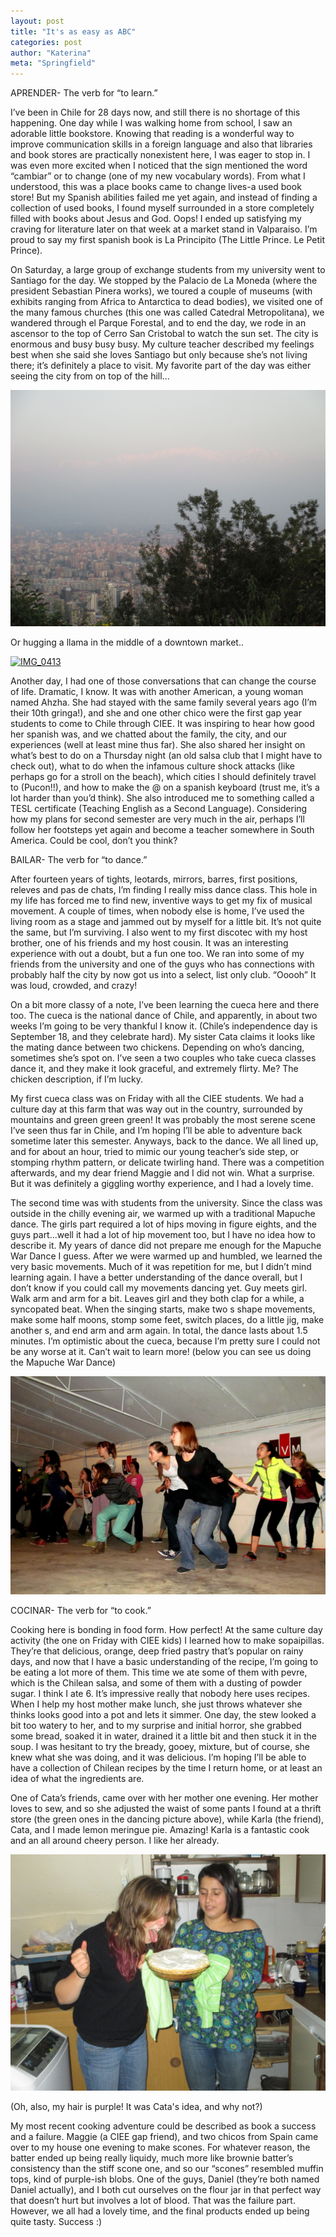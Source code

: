 ```yaml
---
layout: post
title: "It's as easy as ABC"
categories: post
author: "Katerina"
meta: "Springfield"
---
```


APRENDER- The verb for “to learn.” 

I’ve been in Chile for 28 days now, and still there is no shortage of this happening. One day while I was walking home from school, I saw an adorable little bookstore. Knowing that reading is a wonderful way to improve communication skills in a foreign language and also that libraries and book stores are practically nonexistent here, I was eager to stop in. I was even more excited when I noticed that the sign mentioned the word “cambiar” or to change (one of my new vocabulary words). From what I understood, this was a place books came to change lives-a used book store! But my Spanish abilities failed me yet again, and instead of finding a collection of used books, I found myself surrounded in a store completely filled with books about Jesus and God. Oops! I ended up satisfying my craving for literature later on that week at a market stand in Valparaiso.  I’m proud to say my first spanish book is La Principito (The Little Prince. Le Petit Prince).  

 On Saturday, a large group of exchange students from my university went to Santiago for the day. We stopped by the Palacio de La Moneda (where the president Sebastian Pinera works), we toured a couple of museums (with exhibits ranging from Africa to Antarctica to dead bodies), we visited one of the many famous churches (this one was called Catedral Metropolitana), we wandered through el Parque Forestal, and to end the day, we rode in an ascensor to the top of Cerro San Cristobal to watch the sun set. The city is enormous and busy busy busy. My culture teacher described my feelings best when she said she loves Santiago but only because she’s not living there; it’s definitely a place to visit. My favorite part of the day was either seeing the city from on top of the hill...

  [![IMG_0435](/assets/images/6a010536fa9ded970b019aff17cc4e970c.jpg "IMG_0435")](/assets/images/6a010536fa9ded970b019aff17cc4e970c.jpg)

Or hugging a llama in the middle of a downtown market..

  [![IMG_0413](/assets/images/6a010536fa9ded970b019aff177734970b.jpg "IMG_0413")](/assets/images/6a010536fa9ded970b019aff177734970b.jpg)

 Another day, I had one of those conversations that can change the course of life. Dramatic, I know. It was with another American, a young woman named Ahzha. She had stayed with the same family several years ago (I’m their 10th gringa!), and she and one other chico were the first gap year students to come to Chile through CIEE. It was inspiring to hear how good her spanish was, and we chatted about the family, the city, and our experiences (well at least mine thus far). She also shared her insight on what’s best to do on a Thursday night (an old salsa club that I might have to check out), what to do when the infamous culture shock attacks (like perhaps go for a stroll on the beach), which cities I should definitely travel to (Pucon!!), and how to make the @ on a spanish keyboard (trust me, it’s a lot harder than you’d think). She also introduced me to something called a TESL certificate (Teaching English as a Second Language). Considering how my plans for second semester are very much in the air, perhaps I’ll follow her footsteps yet again and become a teacher somewhere in South America. Could be cool, don’t you think? 

BAILAR- The verb for “to dance.” 

 After fourteen years of tights, leotards, mirrors, barres, first positions, releves and pas de chats, I’m finding I really miss dance class. This hole in my life has forced me to find new, inventive ways to get my fix of musical movement. A couple of times, when nobody else is home, I’ve used the living room as a stage and jammed out by myself for a little bit. It’s not quite the same, but I’m surviving. I also went to my first discotec with my host brother, one of his friends and my host cousin. It was an interesting experience with out a doubt, but a fun one too. We ran into some of my friends from the university and one of the guys who has connections with probably half the city by now got us into a select, list only club. “Ooooh” It was loud, crowded, and crazy! 

 On a bit more classy of a note, I’ve been learning the cueca here and there too. The cueca is the national dance of Chile, and apparently, in about two weeks I’m going to be very thankful I know it. (Chile’s independence day is September 18, and they celebrate hard). My sister Cata claims it looks like the mating dance between two chickens. Depending on who’s dancing, sometimes she’s spot on. I’ve seen a two couples who take cueca classes dance it, and they make it look graceful, and extremely flirty. Me? The chicken description, if I’m lucky. 

My first cueca class was on Friday with all the CIEE students. We had a culture day at this farm that was way out in the country, surrounded by mountains and green green green! It was probably the most serene scene I’ve seen thus far in Chile, and I’m hoping I’ll be able to adventure back sometime later this semester. Anyways, back to the dance. We all lined up, and for about an hour, tried to mimic our young teacher’s side step, or stomping rhythm pattern, or delicate twirling hand. There was a competition afterwards, and my dear friend Maggie and I did not win. What a surprise. But it was definitely a giggling worthy experience, and I had a lovely time. 

The second time was with students from the university. Since the class was outside in the chilly evening air, we warmed up with a traditional Mapuche dance. The girls part required a lot of hips moving in figure eights, and the guys part...well it had a lot of hip movement too, but I have no idea how to describe it. My years of dance did not prepare me enough for the Mapuche War Dance I guess. After we were warmed up and humbled, we learned the very basic movements. Much of it was repetition for me, but I didn’t mind learning again. I have a better understanding of the dance overall, but I don’t know if you could call my movements dancing yet. Guy meets girl. Walk arm and arm for a bit. Leaves girl and they both clap for a while, a syncopated beat. When the singing starts, make two s shape movements, make some half moons, stomp some feet, switch places, do a little jig, make another s, and end arm and arm again. In total, the dance lasts about 1.5 minutes. I’m optimistic about the cueca, because I’m pretty sure I could not be any worse at it. Can’t wait to learn more! (below you can see us doing the Mapuche War Dance) 

  [![1074202_10151519890761486_770678503_o](/assets/images/6a010536fa9ded970b019aff177a3c970b.jpg "1074202_10151519890761486_770678503_o")](/assets/images/6a010536fa9ded970b019aff177a3c970b.jpg)

COCINAR- The verb for “to cook.” 

Cooking here is bonding in food form. How perfect! At the same culture day activity (the one on Friday with CIEE kids) I learned how to make sopaipillas. They’re that delicious, orange, deep fried pastry that’s popular on rainy days, and now that I have a basic understanding of the recipe, I’m going to be eating a lot more of them. This time we ate some of them with pevre, which is the Chilean salsa, and some of them with a dusting of powder sugar. I think I ate 6\. It’s impressive really that nobody here uses recipes. When I help my host mother make lunch, she just throws whatever she thinks looks good into a pot and lets it simmer. One day, the stew looked a bit too watery to her, and to my surprise and initial horror, she grabbed some bread, soaked it in water, drained it a little bit and then stuck it in the soup. I was hesitant to try the bready, gooey, mixture, but of course, she knew what she was doing, and it was delicious. I’m hoping I’ll be able to have a collection of Chilean recipes by the time I return home, or at least an idea of what the ingredients are. 

One of Cata’s friends, came over with her mother one evening. Her mother loves to sew, and so she adjusted the waist of some pants I found at a thrift store (the green ones in the dancing picture above), while Karla (the friend), Cata, and I made lemon meringue pie. Amazing! Karla is a fantastic cook and an all around cheery person. I like her already. 

[![IMG_0456](/assets/images/6a010536fa9ded970b019aff177cd3970b.jpg "IMG_0456")](/assets/images/6a010536fa9ded970b019aff177cd3970b.jpg)

(Oh, also, my hair is purple! It was Cata's idea, and why not?)

My most recent cooking adventure could be described as book a success and a failure. Maggie (a CIEE gap friend), and two chicos from Spain came over to my house one evening to make scones. For whatever reason, the batter ended up being really liquidy, much more like brownie batter’s consistency than the stiff scone one, and so our “scones” resembled muffin tops, kind of purple-ish blobs. One of the guys, Daniel (they’re both named Daniel actually), and I both cut ourselves on the flour jar in that perfect way that doesn’t hurt but involves a lot of blood. That was the failure part. However, we all had a lovely time, and the final products ended up being quite tasty. Success :)
